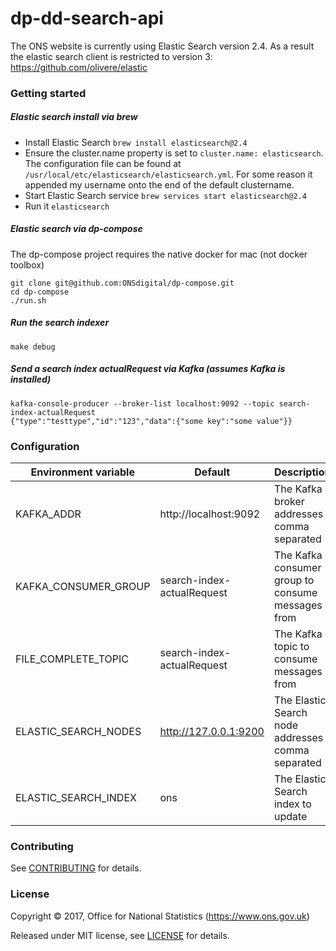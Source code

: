 dp-dd-search-api
================

The ONS website is currently using Elastic Search version 2.4. As a result the elastic search client is restricted to version 3:
https://github.com/olivere/elastic

### Getting started

##### Elastic search install via brew
* Install Elastic Search `brew install elasticsearch@2.4`
* Ensure the cluster.name property is set to `cluster.name: elasticsearch`.
The configuration file can be found at `/usr/local/etc/elasticsearch/elasticsearch.yml`. For some reason it appended my username onto the end of the default clustername.
* Start Elastic Search service `brew services start elasticsearch@2.4`
* Run it `elasticsearch`

##### Elastic search via dp-compose
The dp-compose project requires the native docker for mac (not docker toolbox)

```
git clone git@github.com:ONSdigital/dp-compose.git
cd dp-compose
./run.sh
```

##### Run the search indexer
 ```
 make debug
 ```

##### Send a search index actualRequest via Kafka (assumes Kafka is installed)
```
kafka-console-producer --broker-list localhost:9092 --topic search-index-actualRequest
{"type":"testtype","id":"123","data":{"some key":"some value"}}
```

### Configuration

| Environment variable | Default                                        | Description
| -------------------- | ---------------------------------------------- | ----------------------------------------------------
| KAFKA_ADDR           | http://localhost:9092                          | The Kafka broker addresses comma separated
| KAFKA_CONSUMER_GROUP | search-index-actualRequest                           | The Kafka consumer group to consume messages from
| FILE_COMPLETE_TOPIC  | search-index-actualRequest                           | The Kafka topic to consume messages from
| ELASTIC_SEARCH_NODES | http://127.0.0.1:9200                          | The Elastic Search node addresses comma separated
| ELASTIC_SEARCH_INDEX | ons                                            | The Elastic Search index to update

### Contributing

See [CONTRIBUTING](CONTRIBUTING.md) for details.

### License

Copyright ©‎ 2017, Office for National Statistics (https://www.ons.gov.uk)

Released under MIT license, see [LICENSE](LICENSE.md) for details.
